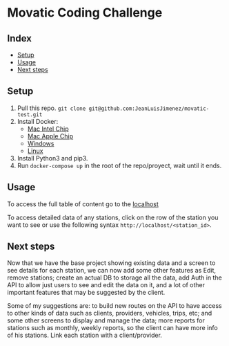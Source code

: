 # Movatic Coding Challenge

## Index

* [Setup](#setup)
* [Usage](#usage)
* [Next steps](#next-steps)

## <a id="setup"></a> Setup

1. Pull this repo. `git clone git@github.com:JeanLuisJimenez/movatic-test.git`
2. Install Docker:
    * [Mac Intel Chip](https://desktop.docker.com/mac/main/amd64/Docker.dmg)
    * [Mac Apple Chip](https://desktop.docker.com/mac/main/arm64/Docker.dmg)
    * [Windows](https://desktop.docker.com/win/main/amd64/Docker%20Desktop%20Installer.exe)
    * [Linux](https://hub.docker.com/search?q=&type=edition&offering=community&operating_system=linux)
3. Install Python3 and pip3.
4. Run `docker-compose up` in the root of the repo/proyect, wait until it ends.

## <a id="usage"></a> Usage

To access the full table of content go to the [localhost](http://localhost/)

To access detailed data of any stations, click on the row of the station you want to see or use the following syntax `http://localhost/<station_id>`.

## <a id="next-steps"></a> Next steps

Now that we have the base project showing existing data and a screen to see details for each station, we can now add some other features as Edit, remove stations; create an actual DB to storage all the data, add Auth in the API to allow just users to see and edit the data on it, and a lot of other important features that may be suggested by the client.

Some of my suggestions are: to build new routes on the API to have access to other kinds of data such as clients, providers, vehicles, trips, etc; and some other screens to display and manage the data; more reports for stations such as monthly, weekly reports, so the client can have more info of his stations. Link each station with a client/provider.
